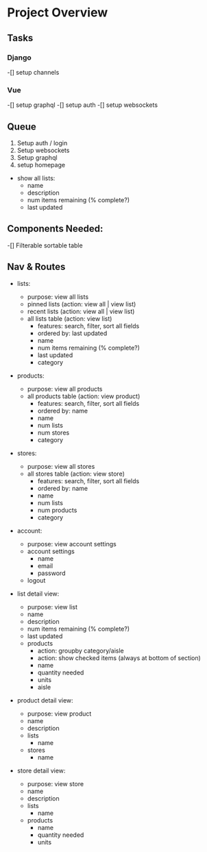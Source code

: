 # Project Overview


## Tasks

### Django
-[] setup channels

### Vue
-[] setup graphql
-[] setup auth
-[] setup websockets


## Queue

1. Setup auth / login
2. Setup websockets
3. Setup graphql
4. setup homepage
- show all lists:
  - name
  - description
  - num items remaining (% complete?)
  - last updated


## Components Needed:
-[] Filterable sortable table


## Nav & Routes
- lists:
  - purpose: view all lists
  - pinned lists (action: view all | view list)
  - recent lists (action: view all | view list)
  - all lists table (action: view list)
    - features: search, filter, sort all fields
    - ordered by: last updated
    - name
    - num items remaining (% complete?)
    - last updated
    - category

- products:
  - purpose: view all products
  - all products table (action: view product)
    - features: search, filter, sort all fields
    - ordered by: name
    - name
    - num lists
    - num stores
    - category

- stores:
  - purpose: view all stores
  - all stores table (action: view store)
    - features: search, filter, sort all fields
    - ordered by: name
    - name
    - num lists
    - num products
    - category

- account:
  - purpose: view account settings
  - account settings
    - name
    - email
    - password
  - logout


- list detail view:
  - purpose: view list
  - name
  - description
  - num items remaining (% complete?)
  - last updated
  - products
    - action: groupby category/aisle
    - action: show checked items (always at bottom of section)
    - name
    - quantity needed
    - units
    - aisle

- product detail view:
  - purpose: view product
  - name
  - description
  - lists
    - name
  - stores
    - name

- store detail view:
  - purpose: view store
  - name
  - description
  - lists
    - name
  - products
    - name
    - quantity needed
    - units
